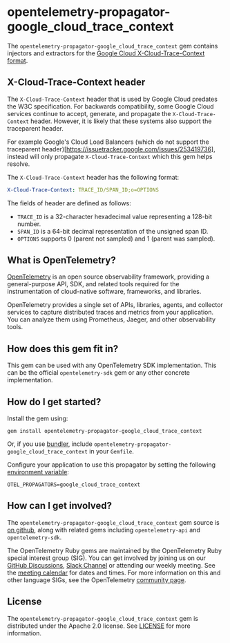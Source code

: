 # opentelemetry-propagator-google_cloud_trace_context

The `opentelemetry-propagator-google_cloud_trace_context` gem contains injectors and extractors for the
[Google Cloud X-Cloud-Trace-Context format][gcp-spec].

## X-Cloud-Trace-Context header

The `X-Cloud-Trace-Context` header that is used by Google Cloud predates the W3C specification. For backwards compatibility, some Google Cloud services continue to accept, generate, and propagate the `X-Cloud-Trace-Context` header. However, it is likely that these systems also support the traceparent header.

For example Google's Cloud Load Balancers (which do not support the traceparent header)[https://issuetracker.google.com/issues/253419736], instead will only propagate `X-Cloud-Trace-Context` which this gem helps resolve.

The `X-Cloud-Trace-Context` header has the following format:

```yaml
X-Cloud-Trace-Context: TRACE_ID/SPAN_ID;o=OPTIONS
```

The fields of header are defined as follows:

- `TRACE_ID` is a 32-character hexadecimal value representing a 128-bit number.
- `SPAN_ID` is a 64-bit decimal representation of the unsigned span ID.
- `OPTIONS` supports 0 (parent not sampled) and 1 (parent was sampled).

## What is OpenTelemetry?

[OpenTelemetry][opentelemetry-home] is an open source observability framework, providing a general-purpose API, SDK, and related tools required for the instrumentation of cloud-native software, frameworks, and libraries.

OpenTelemetry provides a single set of APIs, libraries, agents, and collector services to capture distributed traces and metrics from your application. You can analyze them using Prometheus, Jaeger, and other observability tools.

## How does this gem fit in?

This gem can be used with any OpenTelemetry SDK implementation. This can be the official `opentelemetry-sdk` gem or any other concrete implementation.

## How do I get started?

Install the gem using:

```console
gem install opentelemetry-propagator-google_cloud_trace_context
```

Or, if you use [bundler][bundler-home], include `opentelemetry-propagator-google_cloud_trace_context` in your `Gemfile`.

Configure your application to use this propagator by setting the following [environment variable][envars]:

```console
OTEL_PROPAGATORS=google_cloud_trace_context
```

## How can I get involved?

The `opentelemetry-propagator-google_cloud_trace_context` gem source is [on github][repo-github], along with related gems including `opentelemetry-api` and `opentelemetry-sdk`.

The OpenTelemetry Ruby gems are maintained by the OpenTelemetry Ruby special interest group (SIG). You can get involved by joining us on our [GitHub Discussions][discussions-url], [Slack Channel][slack-channel] or attending our weekly meeting. See the [meeting calendar][community-meetings] for dates and times. For more information on this and other language SIGs, see the OpenTelemetry [community page][ruby-sig].

## License

The `opentelemetry-propagator-google_cloud_trace_context` gem is distributed under the Apache 2.0 license. See [LICENSE][license-github] for more information.

[opentelemetry-home]: https://opentelemetry.io
[bundler-home]: https://bundler.io
[repo-github]: https://github.com/open-telemetry/opentelemetry-ruby
[license-github]: https://github.com/open-telemetry/opentelemetry-ruby-contrib/blob/main/LICENSE
[ruby-sig]: https://github.com/open-telemetry/community#ruby-sig
[community-meetings]: https://github.com/open-telemetry/community#community-meetings
[slack-channel]: https://cloud-native.slack.com/archives/C01NWKKMKMY
[discussions-url]: https://github.com/open-telemetry/opentelemetry-ruby/discussions
[gcp-spec]: https://cloud.google.com/appengine/docs/standard/writing-application-logs
[rfc7230-url]: https://tools.ietf.org/html/rfc7230#section-3.2
[fields-spec-url]: https://github.com/open-telemetry/opentelemetry-specification/blob/master/specification/context/api-propagators.md#fields
[envars]: https://github.com/open-telemetry/opentelemetry-specification/blob/v1.20.0/specification/sdk-environment-variables.md#general-sdk-configuration
